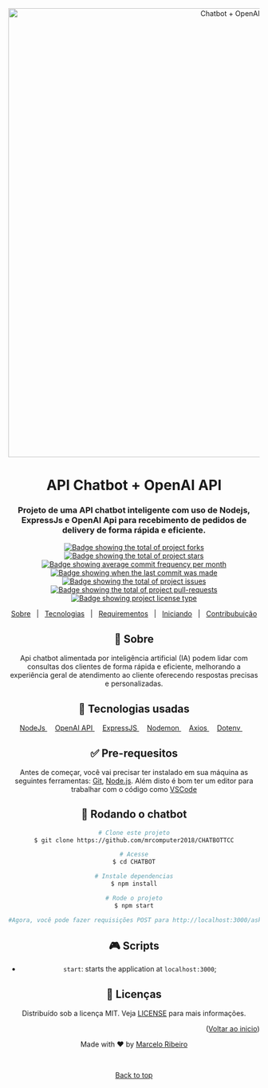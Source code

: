 <div align="center" id="top">
  <img src="" width="900" alt="Chatbot + OpenAI API" />

<div align="center">
  <h1>API Chatbot + OpenAI API</h1>
  <h3>
    Projeto de uma API chatbot inteligente com uso de Nodejs, ExpressJs e OpenAI Api para recebimento de pedidos de delivery de forma rápida e eficiente.
  </h3>
</div>

<p align="center">
  <a href="https://github.com/mrcomputer2018/CHATBOT/forks" target="_blank">
    <img 
    src="https://img.shields.io/github/forks/mrcomputer2018/CHATBOT?" 
    alt="Badge showing the total of project forks"/>
  </a>

  <a href="https://github.com/mrcomputer2018/CHATBOTTCC/stargazers" target="_blank">
    <img src="https://img.shields.io/github/stars/mrcomputer2018/CHATBOT?" alt="Badge showing the total of project stars"/>
  </a>

  <a href="https://github.com/mrcomputer2018/CHATBOT/commits/main" target="_blank">
    <img src="https://img.shields.io/github/commit-activity/m/mrcomputer2018/CHATBOT?" alt="Badge showing average commit frequency per month"/>
  </a>

  <a href="https://github.com/mrcomputer2018/CHATBOT/commits/main" target="_blank">
    <img src="https://img.shields.io/github/last-commit/mrcomputer2018/CHATBOT?" alt="Badge showing when the last commit was made"/>
  </a>

  <a href="https://github.com/mrcomputer2018/CHATBOT/issues" target="_blank">
    <img src="https://img.shields.io/github/issues/mrcomputer2018/CHATBOT?" alt="Badge showing the total of project issues"/>
  </a>

  <a href="https://github.com/mrcomputer2018/CHATBOT/pulls" target="_blank">
    <img src="https://img.shields.io/github/issues-pr/mrcomputer2018/CHATBOT?" alt="Badge showing the total of project pull-requests"/>
  </a>

  <a href="https://github.com/mrcomputer2018/CHATBOT/blob/master/LICENSE.md" target="_blank">
    <img alt="Badge showing project license type" src="https://img.shields.io/github/license/mrcomputer2018/CHATBOT?color=f85149">
  </a>
</p>

<p align="center">
  <a href="#dart-about">Sobre</a> &#xa0; | &#xa0;
  <a href="#rocket-main-technologies">Tecnologias</a> &#xa0; | &#xa0;
  <a href="#white_check_mark-requirements">Requirementos</a> &#xa0; | &#xa0;
  <a href="#checkered_flag-starting">Iniciando</a> &#xa0; | &#xa0;
  <a href="https://github.com/maurodesouza/profile-readme-generator/blob/main/.github/CONTRIBUTING.md">Contribubuição</a>
</p>

## :dart: Sobre ##

Api chatbot alimentada por inteligência artificial (IA) podem lidar com consultas dos clientes de forma rápida e eficiente, melhorando a experiência geral de atendimento ao cliente oferecendo respostas precisas e personalizadas.


## :rocket: Tecnologias usadas ##

<a href="https://nodejs.org">
    NodeJs
</a> &#xa0; &#xa0;

<a href="https://openai.com/index/openai-api">
    OpenAI API
</a> &#xa0; &#xa0;

<a href="https://expressjs.com/pt-br/">
    ExpressJS
</a> &#xa0; &#xa0;

<a href="https://www.npmjs.com/package/nodemon">
    Nodemon
</a> &#xa0; &#xa0;

<a href="https://axios-http.com/">
    Axios
</a> &#xa0; &#xa0;

<a href="https://www.npmjs.com/package/dotenv">
    Dotenv
</a> &#xa0; &#xa0;

## :white_check_mark: Pre-requesitos ##

Antes de começar, você vai precisar ter instalado em sua máquina as seguintes ferramentas:
[Git](https://git-scm.com), [Node.js](https://nodejs.org/en/). 
Além disto é bom ter um editor para trabalhar com o código como [VSCode](https://code.visualstudio.com/)

## :checkered_flag: Rodando o chatbot ##

```bash
# Clone este projeto
$ git clone https://github.com/mrcomputer2018/CHATBOTTCC

# Acesse
$ cd CHATBOT

# Instale dependencias
$ npm install

# Rode o projeto
$ npm start

#Agora, você pode fazer requisições POST para http://localhost:3000/ask com o corpo JSON contendo a pergunta, e requisições GET para http://localhost:3000/questions para obter todas as perguntas feitas.

```

## :video_game: Scripts

- `start`: starts the application at `localhost:3000`;

## :memo: Licenças ##

Distribuído sob a licença MIT. Veja [LICENSE](LICENSE) para mais informações.

<p align="right">(<a href="#top">Voltar ao inicio</a>)</p>


Made with :heart: by <a href="https://github.com/mrcomputer2018" target="_blank">Marcelo Ribeiro</a>

&#xa0;

<a href="#top">Back to top</a>

